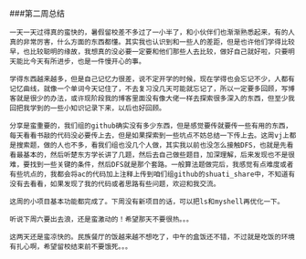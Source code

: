 ###第二周总结

	一天一天过得真的蛮快的，暑假留校差不多过了一小半了，和小伙伴们也渐渐熟悉起来，有的人真的非常厉害，什么方面的东西都懂。其实我也认识到和一些人的差距，但是也许他们学得比较早，也比较聪明的缘故，我想真的没必要一定要和他们那些人去比较，做好自己就好啦，只要明天能比今天有所进步，也是一件慢开心的事。
	
	学得东西越来越多，但是自己记忆力很差，说不定开学的时候，现在学得也会忘记不少，人都有记忆曲线，就像一个单词今天记住了，不去复习没几天可能就忘记了，所以一定要多回顾，写博客就是很少的办法，或许现阶段我的博客里面没有像大佬一样去探索很多深入的东西，但至少我回把我学到的一些小知识记录下来，以后也好回顾。
	
	分享是蛮重要的，我们组的github确实没有多少东西，但是感觉要传就要传一些有用的东西，每天看看书敲的代码没必要传上去，但是如果探索到一些坑点不妨总结一下传上去。这周vj上都是搜索题，做的人也不多，看我们组也没几个人做，其实我以前也没怎么接触DFS，也就是先看看最基本的，然后听楚东方学长讲了几题，然后去自己做些题目，加深理解，后来发现也不是很难，要找到一些关键的条件，然后DFS就是那个套路。一般算法题做完后，我感觉有点难度或者有些坑点的，我都会将ac的代码加上注释上传到咱们组github的shuati_share中，不知道有没有去看看，如果发现了我的代码或者思路有些问题，欢迎和我交流。
	
	这周的小项目基本功能都完成了。下周没有新项目的话，可以把ls和myshell再优化一下。
	
	听说下周六要出去浪，还是蛮激动的！希望那天不要很热。。。
	
	这两天还是蛮凉快的。民族餐厅的饭越来越不想吃了，中午的盒饭还不错，不过就是吃饭的环境有扎心啊，希望留校结束前不要饿死。。。